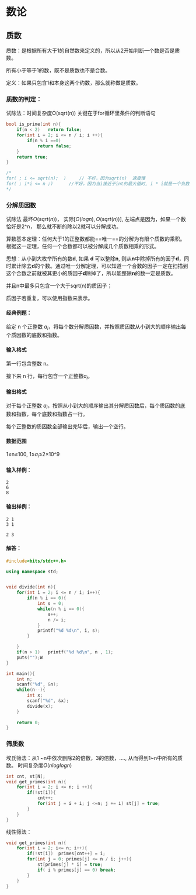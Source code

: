 # 数论

## 质数

质数：是根据所有大于1的自然数来定义的，所以从2开始判断一个数是否是质数。

所有小于等于1的数，既不是质数也不是合数。

定义：如果只包含1和本身这两个约数，那么就称做是质数。



### 质数的判定：

试除法：时间复杂度O(sqrt(n))  关键在于for循环里条件的判断语句

```c++
bool is_prime(int n){
    if(n < 2)	return false;
    for(int i = 2; i <= n / i; i ++){
        if(n % i ==0)
            return false;
    }
    return true;
}

/*
for( ; i <= sqrt(n);  )		// 不好，因为sqrt(n)  速度慢
for( ; i*i <= n ;)		//不好，因为当i接近于int的最大值时, i * i就是一个负数
*/
```



### 分解质因数

试除法 最坏$O(sqrt(n))$， 实际$[O(logn) , O(sqrt(n))]$, 左端点是因为，如果一个数恰好是2^n， 那么就不断的除以2就可以分解成功。

算数基本定理：任何大于1的正整数都能==唯一==的分解为有限个质数的乘积。根据这一定理，任何一个合数都可以被分解成几个质数相乘的形式。

思想：从小到大枚举所有的数**d**, 如果 **d** 可以整除**n**, 则从**n**中除掉所有的因子**d**，同时累计除去**d**的个数。通过唯一分解定理，可以知道一个合数的因子一定在扫描到这个合数之前就被其更小的质因子**d**除掉了，所以能整除**n**的数一定是质数。

并且n中最多只包含一个大于sqrt(n)的质因子；

质因子若重复，可以使用指数来表示。



#### 经典例题：

给定 n 个正整数 $a_i$，将每个数分解质因数，并按照质因数从小到大的顺序输出每个质因数的底数和指数。

#### 输入格式

第一行包含整数 n。

接下来 n 行，每行包含一个正整数$a_i$。

#### 输出格式

对于每个正整数 $a_i$，按照从小到大的顺序输出其分解质因数后，每个质因数的底数和指数，每个底数和指数占一行。

每个正整数的质因数全部输出完毕后，输出一个空行。

#### 数据范围

1≤n≤100,
1≤$a_i$≤2×10^9

#### 输入样例：

```
2
6
8
```

#### 输出样例：

```
2 1
3 1

2 3
```

#### 解答：

```c++
#include<bits/stdc++.h>

using namespace std;


void divide(int n){
    for(int i = 2; i <= n / i; i++){
        if(n % i == 0){
            int s = 0;
            while(n % i == 0){
                s++;
                n /= i;
            }
            printf("%d %d\n", i, s);
        }

    }
    if(n > 1)   printf("%d %d\n", n , 1);
    puts("");W
}

int main(){
    int n;
    scanf("%d", &n);
    while(n--){
        int x;
        scanf("%d", &x);
        divide(x);
    }
    
    return 0;
}
```



### 筛质数

埃氏筛法：从1 ~n中依次删除2的倍数，3的倍数，...., 从而得到1~n中所有的质数。 时间复杂度$O(nloglogn)$

```c++
int cnt, st[N];
void get_primes(int n){
    for(int i = 2; i <= n; i ++){
        if(!st[i]){
            cnt++;
            for(int j = i + i; j <=n; j += i) st[j] = true;
        }
    }
}
```



线性筛法：

```c++
void get_primes(int n){
    for(int i = 2; i<= n; i++){
        if(!st[i])	primes[cnt++] = i;
        for(int j = 0; primes[j] <= n / i; j++){
            st[primes[j] * i] = true;
            if( i % primes[j] == 0)	break;
        }
    }
}
```



